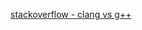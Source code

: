 [stackoverflow - clang vs g++](https://stackoverflow.com/questions/24836183/what-is-the-difference-between-clang-and-llvm-and-gcc-g)